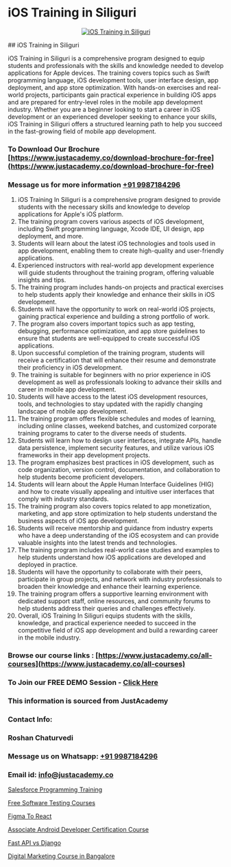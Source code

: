 # iOS Training in Siliguri

<p align="center">
  <a href="https://justacademy.co/course-detail/ios-training">
    <img src="https://justacademy.co/storage2/course_image/1676636008_course_image.webp" alt="iOS Training in Siliguri">
  </a>
</p>
## iOS Training in Siliguri

iOS Training in Siliguri is a comprehensive program designed to equip students and professionals with the skills and knowledge needed to develop applications for Apple devices. The training covers topics such as Swift programming language, iOS development tools, user interface design, app deployment, and app store optimization. With hands-on exercises and real-world projects, participants gain practical experience in building iOS apps and are prepared for entry-level roles in the mobile app development industry. Whether you are a beginner looking to start a career in iOS development or an experienced developer seeking to enhance your skills, iOS Training in Siliguri offers a structured learning path to help you succeed in the fast-growing field of mobile app development.
### To Download Our Brochure [https://www.justacademy.co/download-brochure-for-free](https://www.justacademy.co/download-brochure-for-free)
### Message us for more information [+91 9987184296](https://api.whatsapp.com/send?phone=919987184296)
1) iOS Training In Siliguri is a comprehensive program designed to provide students with the necessary skills and knowledge to develop applications for Apple's iOS platform.
2) The training program covers various aspects of iOS development, including Swift programming language, Xcode IDE, UI design, app deployment, and more.
3) Students will learn about the latest iOS technologies and tools used in app development, enabling them to create high-quality and user-friendly applications.
4) Experienced instructors with real-world app development experience will guide students throughout the training program, offering valuable insights and tips.
5) The training program includes hands-on projects and practical exercises to help students apply their knowledge and enhance their skills in iOS development.
6) Students will have the opportunity to work on real-world iOS projects, gaining practical experience and building a strong portfolio of work.
7) The program also covers important topics such as app testing, debugging, performance optimization, and app store guidelines to ensure that students are well-equipped to create successful iOS applications.
8) Upon successful completion of the training program, students will receive a certification that will enhance their resume and demonstrate their proficiency in iOS development.
9) The training is suitable for beginners with no prior experience in iOS development as well as professionals looking to advance their skills and career in mobile app development.
10) Students will have access to the latest iOS development resources, tools, and technologies to stay updated with the rapidly changing landscape of mobile app development.
11) The training program offers flexible schedules and modes of learning, including online classes, weekend batches, and customized corporate training programs to cater to the diverse needs of students.
12) Students will learn how to design user interfaces, integrate APIs, handle data persistence, implement security features, and utilize various iOS frameworks in their app development projects.
13) The program emphasizes best practices in iOS development, such as code organization, version control, documentation, and collaboration to help students become proficient developers.
14) Students will learn about the Apple Human Interface Guidelines (HIG) and how to create visually appealing and intuitive user interfaces that comply with industry standards.
15) The training program also covers topics related to app monetization, marketing, and app store optimization to help students understand the business aspects of iOS app development.
16) Students will receive mentorship and guidance from industry experts who have a deep understanding of the iOS ecosystem and can provide valuable insights into the latest trends and technologies.
17) The training program includes real-world case studies and examples to help students understand how iOS applications are developed and deployed in practice.
18) Students will have the opportunity to collaborate with their peers, participate in group projects, and network with industry professionals to broaden their knowledge and enhance their learning experience.
19) The training program offers a supportive learning environment with dedicated support staff, online resources, and community forums to help students address their queries and challenges effectively.
20) Overall, iOS Training In Siliguri equips students with the skills, knowledge, and practical experience needed to succeed in the competitive field of iOS app development and build a rewarding career in the mobile industry.

### Browse our course links : [https://www.justacademy.co/all-courses](https://www.justacademy.co/all-courses) 
### To Join our FREE DEMO Session - [Click Here](https://www.justacademy.co/register-for-course-demo)


### This information is sourced from JustAcademy
### Contact Info:
### Roshan Chaturvedi
### Message us on Whatsapp: [+91 9987184296](https://api.whatsapp.com/send?phone=919987184296)
### Email id: [info@justacademy.co](mailto:info@justacademy.co)
                
[Salesforce Programming Training](https://www.linkedin.com/pulse/salesforce-programming-training-justacademy-portland-cvosf?trackingId=%2F0g%2B35jeXf%2BbJmtFRUXUhQ%3D%3D&lipi=urn%3Ali%3Apage%3Ad_flagship3_company_admin%3Bis%2Ftn4MqQ4e8qp62a5t3uQ%3D%3D)

[Free Software Testing Courses](https://www.linkedin.com/pulse/free-software-testing-courses-justacademy-beangaluru-2hsuc?trackingId=JcY%2BubTHHqmCmu%2BLdx3BwQ%3D%3D&lipi=urn%3Ali%3Apage%3Ad_flagship3_company_admin%3BEXRT6JxjTbqACzyYMBukQQ%3D%3D)

[Figma To React](https://medium.com/@mahi3106/figma-to-react-f636619a33ba)

[Associate Android Developer Certification Course](https://medium.com/@justacademytraining/associate-android-developer-certification-course-f300062c316e)

[Fast API vs Django](https://justacademyin.github.io/justacademy/fast-api-vs-django)

[Digital Marketing Course in Bangalore](https://justacademyin.github.io/justacademy/digital-marketing-course-in-bangalore)

